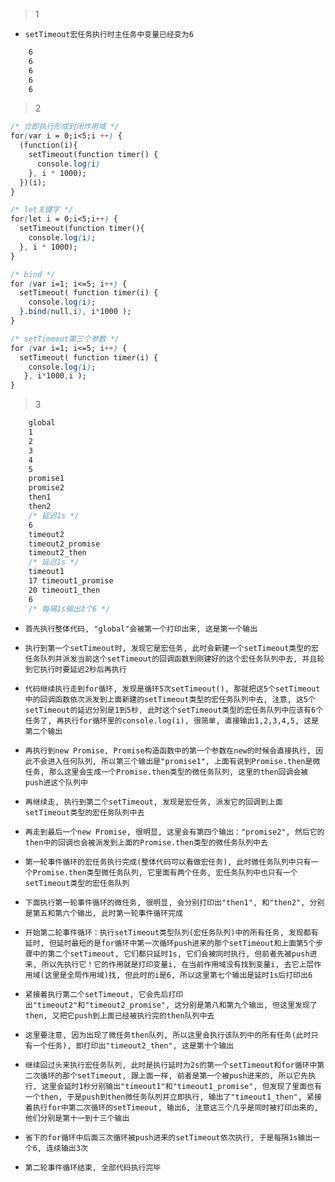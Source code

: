 > 1
- `setTimeout宏任务执行时主任务中变量已经变为6`
```css
    6
    6
    6
    6
    6
```
> 2
```css
/* 立即执行形成封闭作用域 */
for(var i = 0;i<5;i ++) {
  (function(i){
    setTimeout(function timer() {
      console.log(i)
    }, i * 1000);
  })(i);
}

/* let关键字 */
for(let i = 0;i<5;i++) {
  setTimeout(function timer(){
    console.log(i);
  }, i * 1000);
}

/* bind */
for (var i=1; i<=5; i++) {
  setTimeout( function timer(i) {
    console.log(i);
  }.bind(null,i), i*1000 );
}

/* setTimeout第三个参数 */
for (var i=1; i<=5; i++) {
  setTimeout( function timer(i) {
    console.log(i);    
   }, i*1000,i );
}
```
> 3
```css
    global
    1
    2
    3
    4
    5
    promise1
    promise2
    then1
    then2
    /* 延迟1s */
    6
    timeout2
    timeout2_promise
    timeout2_then
    /* 延迟1s */
    timeout1
    17 timeout1_promise
    20 timeout1_then
    6
    /* 每隔1s输出3个6 */
```
 - `首先执行整体代码, "global"会被第一个打印出来, 这是第一个输出`

 - `执行到第一个setTimeout时, 发现它是宏任务, 此时会新建一个setTimeout类型的宏任务队列并派发当前这个setTimeout的回调函数到刚建好的这个宏任务队列中去, 并且轮到它执行时要延迟2秒后再执行`

- `代码继续执行走到for循环, 发现是循环5次setTimeout(), 那就把这5个setTimeout中的回调函数依次派发到上面新建的setTimeout类型的宏任务队列中去, 注意, 这5个setTimeout的延迟分别是1到5秒, 此时这个setTimeout类型的宏任务队列中应该有6个任务了, 再执行for循环里的console.log(i), 很简单, 直接输出1,2,3,4,5, 这是第二个输出`

- `再执行到new Promise, Promise构造函数中的第一个参数在new的时候会直接执行, 因此不会进入任何队列, 所以第三个输出是"promise1", 上面有说到Promise.then是微任务, 那么这里会生成一个Promise.then类型的微任务队列, 这里的then回调会被push进这个队列中`

- `再继续走, 执行到第二个setTimeout, 发现是宏任务, 派发它的回调到上面setTimeout类型的宏任务队列中去`

- `再走到最后一个new Promise, 很明显, 这里会有第四个输出："promise2", 然后它的then中的回调也会被派发到上面的Promise.then类型的微任务队列中去`

- `第一轮事件循环的宏任务执行完成(整体代码可以看做宏任务), 此时微任务队列中只有一个Promise.then类型微任务队列, 它里面有两个任务, 宏任务队列中也只有一个setTimeout类型的宏任务队列`

- `下面执行第一轮事件循环的微任务, 很明显, 会分别打印出"then1", 和"then2", 分别是第五和第六个输出, 此时第一轮事件循环完成`

- `开始第二轮事件循环：执行setTimeout类型队列(宏任务队列)中的所有任务, 发现都有延时, 但延时最短的是for循环中第一次循环push进来的那个setTimeout和上面第5个步骤中的第二个setTimeout, 它们都只延时1s, 它们会被同时执行, 但前者先被push进来, 所以先执行它！它的作用就是打印变量i, 在当前作用域没有找到变量i, 去它上层作用域(这里是全局作用域)找, 但此时的i是6, 所以这里第七个输出是延时1s后打印出6`

- `紧接着执行第二个setTimeout, 它会先后打印出"timeout2"和"timeout2_promise", 这分别是第八和第九个输出, 但这里发现了then, 又把它push到上面已经被执行完的then队列中去`

- `这里要注意, 因为出现了微任务then队列, 所以这里会执行该队列中的所有任务(此时只有一个任务), 即打印出"timeout2_then", 这是第十个输出`

- `继续回过头来执行宏任务队列, 此时是执行延时为2s的第一个setTimeout和for循环中第二次循环的那个setTimeout, 跟上面一样, 前者是第一个被push进来的, 所以它先执行, 这里会延时1秒分别输出"timeout1"和"timeout1_promise", 但发现了里面也有一个then, 于是push到then微任务队列并立即执行, 输出了"timeout1_then", 紧接着执行for中第二次循环的setTimeout, 输出6, 注意这三个几乎是同时被打印出来的, 他们分别是第十一到十三个输出`

- `省下的for循环中后面三次循环被push进来的setTimeout依次执行, 于是每隔1s输出一个6, 连续输出3次`

- `第二轮事件循环结束, 全部代码执行完毕`